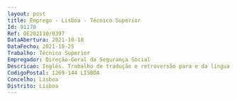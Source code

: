 ```yaml
--- 
layout: post
title: Emprego - Lisboa - Técnico Superior
Id: 91170
Ref: OE202110/0397
DataAbertura: 2021-10-18
DataFecho: 2021-10-25
Trabalho: Técnico Superior
Empregador: Direção-Geral da Segurança Social
Descricao: Inglês. Trabalho de tradução e retroversão para e da língua inglesa, no âmbito da aplicação da legislação resultante das Convenções  Acordos Bilaterais de segurança social, do portal da segurança social e de todo o trabalho realizado na DGSS que necessite ser escrito em inglês ou reescrito para português. Acompanhamento das reuniões bilaterais realizadas na DGSS que necessitem de tradução.
CodigoPostal: 1269-144 LISBOA
Concelho: Lisboa
Distrito: Lisboa
--- 
```


